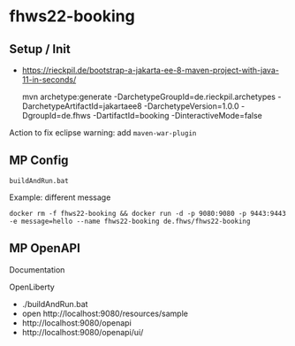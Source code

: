 # fhws22-booking

## Setup / Init


- https://rieckpil.de/bootstrap-a-jakarta-ee-8-maven-project-with-java-11-in-seconds/

	mvn archetype:generate -DarchetypeGroupId=de.rieckpil.archetypes -DarchetypeArtifactId=jakartaee8 -DarchetypeVersion=1.0.0  -DgroupId=de.fhws -DartifactId=booking -DinteractiveMode=false

Action to fix eclipse warning: add `maven-war-plugin`


## MP Config 

	buildAndRun.bat
	
Example: different message

	docker rm -f fhws22-booking && docker run -d -p 9080:9080 -p 9443:9443 -e message=hello --name fhws22-booking de.fhws/fhws22-booking
	
## MP OpenAPI

Documentation


OpenLiberty

- ./buildAndRun.bat
- open http://localhost:9080/resources/sample
- http://localhost:9080/openapi
- http://localhost:9080/openapi/ui/